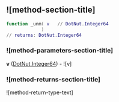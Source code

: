 ## ![method-section-title]


```lua
function _unm( v   // DotNut.Integer64
             )
// returns: DotNut.Integer64
```


### ![method-parameters-section-title]

**v** ([DotNut.Integer64](../../DotNut/Integer64.md)) - ![v]

### ![method-returns-section-title]

![method-return-type-text]

